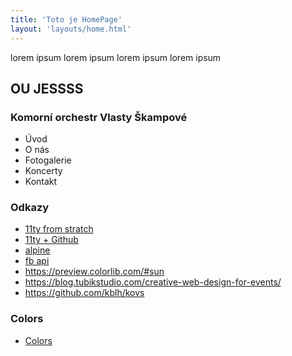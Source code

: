 ```yaml
---
title: 'Toto je HomePage'
layout: 'layouts/home.html'
---
```


lorem ipsum lorem ipsum lorem ipsum lorem ipsum

## OU JESSSS

### Komorní orchestr Vlasty Škampové

- Úvod
- O nás
- Fotogalerie
- Koncerty
- Kontakt

### Odkazy

- [11ty from stratch](https://learneleventyfromscratch.com/lesson/5.html#our-current-state)
- [11ty + Github](https://dev.to/ndesmic/making-a-personal-site-from-start-to-publish-with-eleventy-and-github-2ld4)
- [alpine](https://css-tricks.com/eleventy-starter-with-tailwind-css-alpine-js/)
- [fb api](https://developers.facebook.com/docs/graph-api/reference/event/)
- https://preview.colorlib.com/#sun
- https://blog.tubikstudio.com/creative-web-design-for-events/
- https://github.com/kblh/kovs


### Colors
- [Colors](https://coolors.co/2b2b2b-f25b5b-367ba6-ffc103-fdfdfd)
